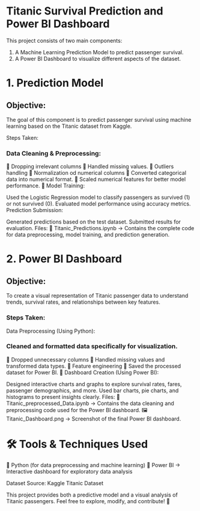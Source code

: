 # Titanic Survival Prediction and Power BI Dashboard
This project consists of two main components:

1. A Machine Learning Prediction Model to predict passenger survival.
2. A Power BI Dashboard to visualize different aspects of the dataset.

# 1. Prediction Model

## Objective:
The goal of this component is to predict passenger survival using machine learning based on the Titanic dataset from Kaggle.

Steps Taken:
### Data Cleaning & Preprocessing:

📌 Dropping irrelevant columns
📌 Handled missing values.
📌 Outliers handling
📌 Normalization od numerical columns
📌 Converted categorical data into numerical format.
📌 Scaled numerical features for better model performance.
📌 Model Training:

Used the Logistic Regression model to classify passengers as survived (1) or not survived (0).
Evaluated model performance using accuracy metrics.
Prediction Submission:

Generated predictions based on the test dataset.
Submitted results for evaluation.
Files:
📄 Titanic_Predictions.ipynb → Contains the complete code for data preprocessing, model training, and prediction generation.

# 2. Power BI Dashboard
## Objective:
To create a visual representation of Titanic passenger data to understand trends, survival rates, and relationships between key features.

### Steps Taken:
Data Preprocessing (Using Python):

### Cleaned and formatted data specifically for visualization.
📌 Dropped unnecessary columns
📌 Handled missing values and transformed data types.
📌 Feature engineering
📌 Saved the processed dataset for Power BI.
📌 Dashboard Creation (Using Power BI):

Designed interactive charts and graphs to explore survival rates, fares, passenger demographics, and more.
Used bar charts, pie charts, and histograms to present insights clearly.
Files:
📄 Titanic_preprocessed_Data.ipynb → Contains the data cleaning and preprocessing code used for the Power BI dashboard.
🖼️ Titanic_Dashboard.png → Screenshot of the final Power BI dashboard.

# 🛠 Tools & Techniques Used

🔸 Python (for data preprocessing and machine learning)
🔸 Power BI → Interactive dashboard for exploratory data analysis

Dataset Source:
Kaggle Titanic Dataset

This project provides both a predictive model and a visual analysis of Titanic passengers. Feel free to explore, modify, and contribute! 🚢

